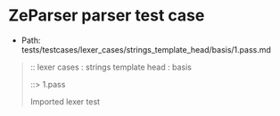 # ZeParser parser test case

- Path: tests/testcases/lexer_cases/strings_template_head/basis/1.pass.md

> :: lexer cases : strings template head : basis
>
> ::> 1.pass
>
> Imported lexer test
>
> <template head> simple tests

## PASS

## Input

`````js
`${"<--"}`
;
`some content${"<--"}`
;
`var${"<--"}`
;
`x / y${"<--"}`
`````

## Output

_Note: the whole output block is auto-generated. Manual changes will be overwritten!_

Below follow outputs in four parsing modes: sloppy mode, strict mode script goal, module goal, web compat mode (always sloppy).

Note that the output parts are auto-generated by the test runner to reflect actual result.

### Sloppy mode

Parsed with script goal and as if the code did not start with strict mode header.

`````
ast: {
  type: 'Program',
  loc:{start:{line:1,column:0},end:{line:7,column:15},source:''},
  body: [
    {
      type: 'ExpressionStatement',
      loc:{start:{line:1,column:0},end:{line:2,column:1},source:''},
      expression: {
        type: 'TemplateLiteral',
        loc:{start:{line:1,column:0},end:{line:1,column:10},source:''},
        expressions: [
          {
            type: 'Literal',
            loc:{start:{line:1,column:3},end:{line:1,column:8},source:''},
            value: '<--',
            raw: '"<--"'
          }
        ],
        quasis: [
          {
            type: 'TemplateElement',
            loc:{start:{line:1,column:1},end:{line:1,column:1},source:''},
            tail: false,
            value: { raw: '', cooked: '' }
          },
          {
            type: 'TemplateElement',
            loc:{start:{line:1,column:9},end:{line:1,column:9},source:''},
            tail: true,
            value: { raw: '', cooked: '' }
          }
        ]
      }
    },
    {
      type: 'ExpressionStatement',
      loc:{start:{line:3,column:0},end:{line:4,column:1},source:''},
      expression: {
        type: 'TemplateLiteral',
        loc:{start:{line:3,column:0},end:{line:3,column:22},source:''},
        expressions: [
          {
            type: 'Literal',
            loc:{start:{line:3,column:15},end:{line:3,column:20},source:''},
            value: '<--',
            raw: '"<--"'
          }
        ],
        quasis: [
          {
            type: 'TemplateElement',
            loc:{start:{line:3,column:1},end:{line:3,column:13},source:''},
            tail: false,
            value: { raw: 'some content', cooked: 'some content' }
          },
          {
            type: 'TemplateElement',
            loc:{start:{line:3,column:21},end:{line:3,column:21},source:''},
            tail: true,
            value: { raw: '', cooked: '' }
          }
        ]
      }
    },
    {
      type: 'ExpressionStatement',
      loc:{start:{line:5,column:0},end:{line:6,column:1},source:''},
      expression: {
        type: 'TemplateLiteral',
        loc:{start:{line:5,column:0},end:{line:5,column:13},source:''},
        expressions: [
          {
            type: 'Literal',
            loc:{start:{line:5,column:6},end:{line:5,column:11},source:''},
            value: '<--',
            raw: '"<--"'
          }
        ],
        quasis: [
          {
            type: 'TemplateElement',
            loc:{start:{line:5,column:1},end:{line:5,column:4},source:''},
            tail: false,
            value: { raw: 'var', cooked: 'var' }
          },
          {
            type: 'TemplateElement',
            loc:{start:{line:5,column:12},end:{line:5,column:12},source:''},
            tail: true,
            value: { raw: '', cooked: '' }
          }
        ]
      }
    },
    {
      type: 'ExpressionStatement',
      loc:{start:{line:7,column:0},end:{line:7,column:15},source:''},
      expression: {
        type: 'TemplateLiteral',
        loc:{start:{line:7,column:0},end:{line:7,column:15},source:''},
        expressions: [
          {
            type: 'Literal',
            loc:{start:{line:7,column:8},end:{line:7,column:13},source:''},
            value: '<--',
            raw: '"<--"'
          }
        ],
        quasis: [
          {
            type: 'TemplateElement',
            loc:{start:{line:7,column:1},end:{line:7,column:6},source:''},
            tail: false,
            value: { raw: 'x / y', cooked: 'x / y' }
          },
          {
            type: 'TemplateElement',
            loc:{start:{line:7,column:14},end:{line:7,column:14},source:''},
            tail: true,
            value: { raw: '', cooked: '' }
          }
        ]
      }
    }
  ]
}

tokens (17x):
       TICK_HEAD STRING_DOUBLE TICK_TAIL PUNCTUATOR TICK_HEAD
       STRING_DOUBLE TICK_TAIL PUNCTUATOR TICK_HEAD STRING_DOUBLE
       TICK_TAIL PUNCTUATOR TICK_HEAD STRING_DOUBLE TICK_TAIL ASI
`````

### Strict mode

Parsed with script goal but as if it was starting with `"use strict"` at the top.

_Output same as sloppy mode._

### Module goal

Parsed with the module goal.

_Output same as sloppy mode._

### Web compat mode

Parsed in sloppy script mode but with the web compat flag enabled.

_Output same as sloppy mode._

## AST Printer

Printer output different from input [sloppy]:

````js
`${"<--"}`;
`some content${"<--"}`;
`var${"<--"}`;
`x / y${"<--"}`;
````

Produces same AST
